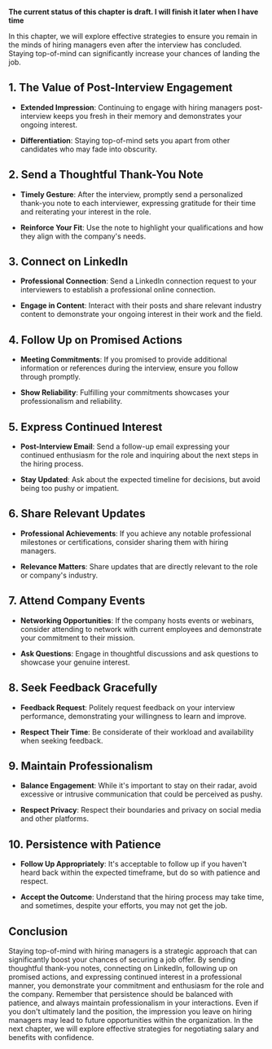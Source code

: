 **The current status of this chapter is draft. I will finish it later when I have time**

In this chapter, we will explore effective strategies to ensure you remain in the minds of hiring managers even after the interview has concluded. Staying top-of-mind can significantly increase your chances of landing the job.

**1. The Value of Post-Interview Engagement**
---------------------------------------------

* **Extended Impression**: Continuing to engage with hiring managers post-interview keeps you fresh in their memory and demonstrates your ongoing interest.

* **Differentiation**: Staying top-of-mind sets you apart from other candidates who may fade into obscurity.

**2. Send a Thoughtful Thank-You Note**
---------------------------------------

* **Timely Gesture**: After the interview, promptly send a personalized thank-you note to each interviewer, expressing gratitude for their time and reiterating your interest in the role.

* **Reinforce Your Fit**: Use the note to highlight your qualifications and how they align with the company's needs.

**3. Connect on LinkedIn**
--------------------------

* **Professional Connection**: Send a LinkedIn connection request to your interviewers to establish a professional online connection.

* **Engage in Content**: Interact with their posts and share relevant industry content to demonstrate your ongoing interest in their work and the field.

**4. Follow Up on Promised Actions**
------------------------------------

* **Meeting Commitments**: If you promised to provide additional information or references during the interview, ensure you follow through promptly.

* **Show Reliability**: Fulfilling your commitments showcases your professionalism and reliability.

**5. Express Continued Interest**
---------------------------------

* **Post-Interview Email**: Send a follow-up email expressing your continued enthusiasm for the role and inquiring about the next steps in the hiring process.

* **Stay Updated**: Ask about the expected timeline for decisions, but avoid being too pushy or impatient.

**6. Share Relevant Updates**
-----------------------------

* **Professional Achievements**: If you achieve any notable professional milestones or certifications, consider sharing them with hiring managers.

* **Relevance Matters**: Share updates that are directly relevant to the role or company's industry.

**7. Attend Company Events**
----------------------------

* **Networking Opportunities**: If the company hosts events or webinars, consider attending to network with current employees and demonstrate your commitment to their mission.

* **Ask Questions**: Engage in thoughtful discussions and ask questions to showcase your genuine interest.

**8. Seek Feedback Gracefully**
-------------------------------

* **Feedback Request**: Politely request feedback on your interview performance, demonstrating your willingness to learn and improve.

* **Respect Their Time**: Be considerate of their workload and availability when seeking feedback.

**9. Maintain Professionalism**
-------------------------------

* **Balance Engagement**: While it's important to stay on their radar, avoid excessive or intrusive communication that could be perceived as pushy.

* **Respect Privacy**: Respect their boundaries and privacy on social media and other platforms.

**10. Persistence with Patience**
---------------------------------

* **Follow Up Appropriately**: It's acceptable to follow up if you haven't heard back within the expected timeframe, but do so with patience and respect.

* **Accept the Outcome**: Understand that the hiring process may take time, and sometimes, despite your efforts, you may not get the job.

**Conclusion**
--------------

Staying top-of-mind with hiring managers is a strategic approach that can significantly boost your chances of securing a job offer. By sending thoughtful thank-you notes, connecting on LinkedIn, following up on promised actions, and expressing continued interest in a professional manner, you demonstrate your commitment and enthusiasm for the role and the company. Remember that persistence should be balanced with patience, and always maintain professionalism in your interactions. Even if you don't ultimately land the position, the impression you leave on hiring managers may lead to future opportunities within the organization. In the next chapter, we will explore effective strategies for negotiating salary and benefits with confidence.
